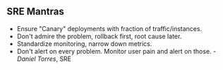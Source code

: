 ## SRE Mantras
* Ensure "Canary" deployments with fraction of traffic/instances.
* Don't admire the problem, rollback first, root cause later.
* Standardize monitoring, narrow down metrics.
* Don't alert on every problem. Monitor user pain and alert on those.
*- Daniel Torres*, SRE

